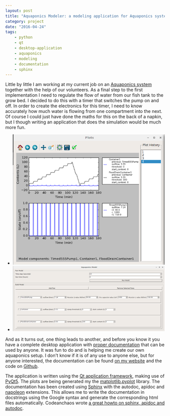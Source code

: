 ```yaml
---
layout: post
title: "Aquaponics Modeler: a modeling application for Aquaponics systems."
category: project
date: "2016-04-24"
tags: 
    - python
    - qt
    - desktop-application
    - aquaponics
    - modeling
    - documentation
    - sphinx
---
```

Little by little I am working at my current job on an [Aquaponics system](http://www.theaquaponicsource.com/what-is-aquaponics/) together with the help of our volunteers.
As a final step to the first implementation I need to regulate the flow of water from our fish tank to the grow bed. I decided to do this with a timer that switches the pump on and off. In order to create the electronics for this timer, I need to know accurately how much water is flowing from one compartment into the next.
Of course I could just have done the maths for this on the back of a napkin, but I though writing an application that does the simulation would be much more fun.

* ![Aquaponics Modeler Screenshot](/images/aquaponics_modeler_2.png)
* ![Aquaponics Modeler Screenshot](/images/aquaponics_modeler_1.png)

And as it turns out, one thing leads to another, and before you know it you have a complete desktop application with [proper documentation](http://allican.be/AquaponicsModeler/) that can be used by anyone. It was fun to do and is helping me create our own aquaponics setup. I don't know if it is of any use to anyone else, but for anyone interested, the documentation can be found [on my website](http://allican.be/AquaponicsModeler/) and the code on [Github](http://www.github.com/dolfandringa/AquaponicsModeler/).

The application is written using the [Qt application framework](http://doc.qt.io/qt-5/), making use of [PyQt5](https://www.riverbankcomputing.com/software/pyqt/intro). The plots are being generated my the [matplotlib.pyplot](http://matplotlib.org/users/pyplot_tutorial.html) library. The documentation has been created using [Sphinx](http://www.sphinx-doc.org/) with the autodoc, apidoc and [napoleon](http://sphinxcontrib-napoleon.readthedocs.org/en/latest/) extensions. This allows me to write the documentation in docstrings using the Google syntax and generate the corresponding html files automatically. Codeanchaos wrote [a great howto on sphinx, apidoc and autodoc](https://codeandchaos.wordpress.com/2012/07/30/sphinx-autodoc-tutorial-for-dummies/).
